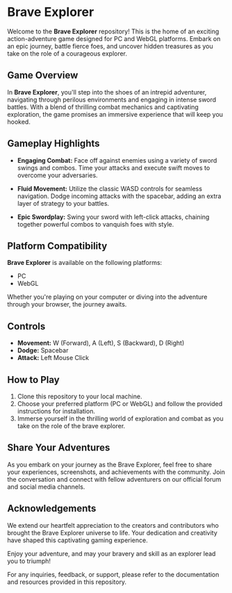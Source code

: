 # Brave Explorer


Welcome to the **Brave Explorer** repository! This is the home of an exciting action-adventure game designed for PC and WebGL platforms. Embark on an epic journey, battle fierce foes, and uncover hidden treasures as you take on the role of a courageous explorer.

## Game Overview

In **Brave Explorer**, you'll step into the shoes of an intrepid adventurer, navigating through perilous environments and engaging in intense sword battles. With a blend of thrilling combat mechanics and captivating exploration, the game promises an immersive experience that will keep you hooked.

## Gameplay Highlights

- **Engaging Combat:** Face off against enemies using a variety of sword swings and combos. Time your attacks and execute swift moves to overcome your adversaries.

- **Fluid Movement:** Utilize the classic WASD controls for seamless navigation. Dodge incoming attacks with the spacebar, adding an extra layer of strategy to your battles.

- **Epic Swordplay:** Swing your sword with left-click attacks, chaining together powerful combos to vanquish foes with style.

## Platform Compatibility

**Brave Explorer** is available on the following platforms:

- PC
- WebGL

Whether you're playing on your computer or diving into the adventure through your browser, the journey awaits.

## Controls

- **Movement:** W (Forward), A (Left), S (Backward), D (Right)
- **Dodge:** Spacebar
- **Attack:** Left Mouse Click

## How to Play

1. Clone this repository to your local machine.
2. Choose your preferred platform (PC or WebGL) and follow the provided instructions for installation.
3. Immerse yourself in the thrilling world of exploration and combat as you take on the role of the brave explorer.

## Share Your Adventures

As you embark on your journey as the Brave Explorer, feel free to share your experiences, screenshots, and achievements with the community. Join the conversation and connect with fellow adventurers on our official forum and social media channels.

## Acknowledgements

We extend our heartfelt appreciation to the creators and contributors who brought the Brave Explorer universe to life. Your dedication and creativity have shaped this captivating gaming experience.

Enjoy your adventure, and may your bravery and skill as an explorer lead you to triumph!

For any inquiries, feedback, or support, please refer to the documentation and resources provided in this repository.
